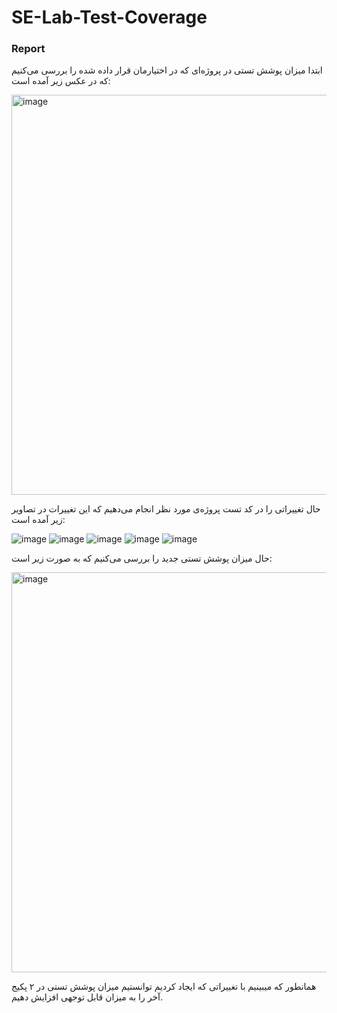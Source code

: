 # SE-Lab-Test-Coverage

### Report
ابتدا میزان پوشش تستی در پروژه‌ای که در اختیارمان قرار داده شده را بررسی می‌کنیم که در عکس زیر آمده است:

<img width="640" alt="image" src="https://github.com/ali-moroukian/SE-Lab-Test-Coverage/assets/45800398/d56d58c3-5b3d-4309-affa-711c168c3f82">

حال تغییراتی را در کد تست پروژه‌ی مورد نظر انجام می‌دهیم که این تغییرات در تصاویر زیر آمده است:

![image](https://github.com/ali-moroukian/SE-Lab-Test-Coverage/assets/45800398/86ec7b16-4416-4cd8-92e4-945bc2526c59)
![image](https://github.com/ali-moroukian/SE-Lab-Test-Coverage/assets/45800398/f558ad1c-967b-44ca-85ec-8eec1f05f584)
![image](https://github.com/ali-moroukian/SE-Lab-Test-Coverage/assets/45800398/b93f38df-c8e9-481e-9287-e9039145cfd3)
![image](https://github.com/ali-moroukian/SE-Lab-Test-Coverage/assets/45800398/ebee9d72-3ede-4fef-a40e-14ea0a950bdb)
![image](https://github.com/ali-moroukian/SE-Lab-Test-Coverage/assets/45800398/be6dda23-9ffa-409f-aa06-3eb6c6c3196b)


حال میزان پوشش تستی جدید را بررسی می‌کنیم که به صورت زیر است:

<img width="640" alt="image" src="https://github.com/ali-moroukian/SE-Lab-Test-Coverage/assets/45800398/ff4fa276-c840-4a76-8312-5f1b2864c75a">


همانطور که میبینیم با تغییراتی که ایجاد کردیم توانستیم میزان پوشش تستی در ۲ پکیج آخر را به میزان قابل توجهی افزایش دهیم.
